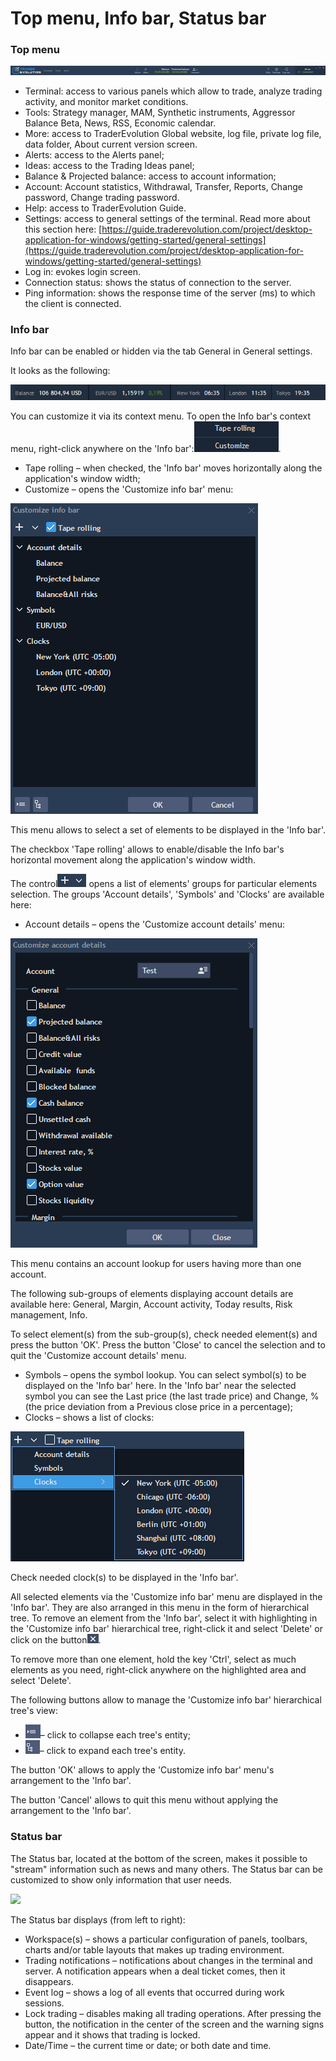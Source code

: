# Top menu, Info bar, Status bar

### **Top** **menu**

![](../../../.gitbook/assets/te.png)

* Terminal: access to various panels which allow to trade, analyze trading activity, and monitor market conditions.
* Tools: Strategy manager, MAM, Synthetic instruments, Aggressor Balance Beta, News, RSS, Economic calendar.
* More: access to TraderEvolution Global website, log file, private log file, data folder, About current version screen.
* Alerts: access to the Alerts panel;
* Ideas: access to the Trading Ideas panel;
* Balance & Projected balance: access to account information;
* Account: Account statistics, Withdrawal, Transfer, Reports, Change password, Change trading password.
* Help: access to TraderEvolution Guide.
* Settings: access to general settings of the terminal. Read more about this section here: [https://guide.traderevolution.com/project/desktop-application-for-windows/getting-started/general-settings](https://guide.traderevolution.com/project/desktop-application-for-windows/getting-started/general-settings)
* Log in: evokes login screen.
* Connection status: shows the status of connection to the server.
* Ping information: shows the response time of the server \(ms\) to which the client is connected.

### **Info bar**

Info bar can be enabled or hidden via the tab General in General settings.

It looks as the following:

![](../../../.gitbook/assets/1%20%2845%29.png)


You can customize it via its context menu. To open the Info bar's context menu, right-click anywhere on the 'Info bar':![](../../../.gitbook/assets/2%20%2830%29.png).

* Tape rolling – when checked, the 'Info bar' moves horizontally along the application's window width;
* Customize – opens the 'Customize info bar' menu:

![](../../../.gitbook/assets/3%20%289%29.png)


This menu allows to select a set of elements to be displayed in the 'Info bar'.

The checkbox 'Tape rolling' allows to enable/disable the Info bar's horizontal movement along the application's window width. 

The control![](../../../.gitbook/assets/4%20%2845%29.png)
opens a list of elements' groups for particular elements selection. The groups 'Account details', 'Symbols' and 'Clocks' are available here:

* Account details – opens the 'Customize account details' menu:

![](../../../.gitbook/assets/5%20%287%29.png)


This menu contains an account lookup for users having more than one account.

The following sub-groups of elements displaying account details are available here: General, Margin, Account activity, Today results, Risk management, Info.

To select element\(s\) from the sub-group\(s\), check needed element\(s\) and press the button 'OK'. Press the button 'Close' to cancel the selection and to quit the 'Customize account details' menu.

* Symbols – 
  opens the symbol lookup. You can select symbol\(s\) to be displayed on the 'Info bar' here. In the 'Info bar' near the selected symbol you can see the Last price \(the last trade price\) and Change, % \(the price deviation from a Previous close price in a percentage\);
*  Clocks – shows a list of clocks:

![](../../../.gitbook/assets/6%20%2829%29.png)


Check needed clock\(s\) to be displayed in the 'Info bar'.

All selected elements via the 'Customize info bar' menu are displayed in the 'Info bar'. They are also arranged in this menu in the form of hierarchical tree. To remove an element from the 'Info bar', select it with highlighting in the 'Customize info bar' hierarchical tree, right-click it and select 'Delete' or click on the button![](../../../.gitbook/assets/7%20%287%29.png).

To remove more than one element, hold the key 'Ctrl', select as much elements as you need, right-click anywhere on the highlighted area and select 'Delete'.  
  
The following buttons allow to manage the 'Customize info bar' hierarchical tree's view:

* ![](../../../.gitbook/assets/8%20%2822%29.png)– click to collapse each tree's entity;
* ![](../../../.gitbook/assets/9%20%2813%29.png)– click to expand each tree's entity.


The button 'OK' allows to apply the 'Customize info bar' menu's arrangement to the 'Info bar'.

The button 'Cancel' allows to quit this menu without applying the arrangement to the 'Info bar'.

### **Status bar**

The Status bar, located at the bottom of the screen, makes it possible to "stream" information such as news and many others. The Status bar can be customized to show only information that user needs.

![](../../../.gitbook/assets/status-bar.png)

The Status bar displays \(from left to right\):

* Workspace\(s\) – shows a particular configuration of panels, toolbars, charts and/or table layouts that makes up trading environment.
* Trading notifications – notifications about changes in the terminal and server. A notification appears when a deal ticket comes, then it disappears.
* Event log – shows a log of all events that occurred during work sessions.
* Lock trading – disables making all trading operations. After pressing the button, the notification in the center of the screen and the warning signs appear and it shows that trading is locked.
* Date/Time – the current time or date; or both date and time.

